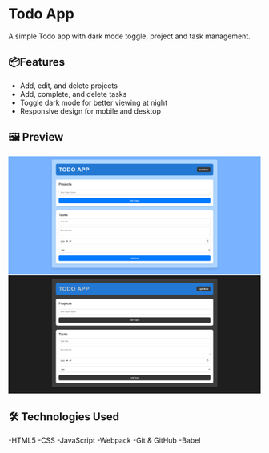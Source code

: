 # Todo App

A simple Todo app with dark mode toggle, project and task management.

## 📦Features

- Add, edit, and delete projects
- Add, complete, and delete tasks
- Toggle dark mode for better viewing at night
- Responsive design for mobile and desktop

## 🖼️ Preview

![light mode](<Screenshot 2025-06-14 122630.png>)
![dark mode](<Screenshot 2025-06-14 122637-1.png>)

## 🛠️ Technologies Used

-HTML5
-CSS
-JavaScript
-Webpack
-Git & GitHub
-Babel
